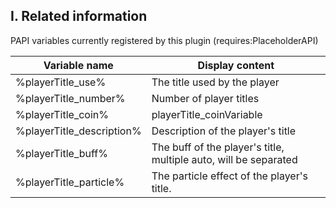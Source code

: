 ## I. Related information

PAPI variables currently registered by this plugin (requires:PlaceholderAPI)

| Variable name             | Display content                                                  |
|---------------------------|------------------------------------------------------------------|
| %playerTitle_use%         | The title used by the player                                     |
| %playerTitle_number%      | Number of player titles                                          |
| %playerTitle_coin%        | playerTitle_coinVariable                                         |
| %playerTitle_description% | Description of the player's title                                |
| %playerTitle_buff%        | The buff of the player's title, multiple auto, will be separated |
| %playerTitle_particle%    | The particle effect of the player's title.                       |
